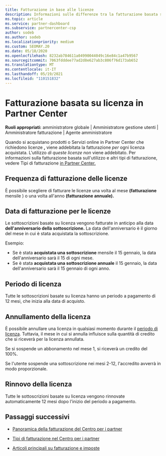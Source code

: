 ```yaml
---
title: Fatturazione in base alle licenze
description: Informazioni sulle differenze tra la fatturazione basata su licenza e la fatturazione basata sull'utilizzo in Partner Center, inclusa la modalità di fatturazione per licenza (non in base all'utilizzo delle licenze).
ms.topic: article
ms.service: partner-dashboard
ms.subservice: partnercenter-csp
author: sodeb
ms.author: sodeb
ms.localizationpriority: medium
ms.custom: SEOMAY.20
ms.date: 05/18/2020
ms.openlocfilehash: 8232ab784611a04990044049c16e84c1a47b9567
ms.sourcegitcommit: 7063fdddee77ad2d8e627ab3c806f76d173ab652
ms.translationtype: MT
ms.contentlocale: it-IT
ms.lasthandoff: 05/19/2021
ms.locfileid: "110151832"
---
```

# <a name="license-based-billing-in-partner-center"></a>Fatturazione basata su licenza in Partner Center

**Ruoli appropriati:** amministratore globale | Amministratore gestione utenti | Amministratore fatturazione | Agente amministratore

Quando si acquistano prodotti o Servizi online in Partner Center che richiedono licenze **,** viene addebitata la fatturazione *per* ogni licenza acquistata. L'utilizzo *di queste licenze non* viene addebitato. Per informazioni sulla fatturazione basata sull'utilizzo e altri tipi di fatturazione, vedere Tipi di fatturazione [in Partner Center.](./billing-basics.md)

## <a name="license-billing-frequency"></a>Frequenza di fatturazione delle licenze

È possibile scegliere di fatturare le licenze una volta al mese **(fatturazione** mensile ) o una volta all'anno **(fatturazione annuale).** 

## <a name="billing-date-for-licenses"></a>Data di fatturazione per le licenze

Le sottoscrizioni basate su licenza vengono fatturate in anticipo alla data **dell'anniversario della sottoscrizione.** La data dell'anniversario è il giorno del mese in cui è stata acquistata la sottoscrizione.

Esempio:

- Se è stata **acquistata una sottoscrizione** mensile il 15 gennaio, la data dell'anniversario sarà il 15 di ogni mese.
- Se è stata **acquistata una sottoscrizione annuale** il 15 gennaio, la data dell'anniversario sarà il 15 gennaio di ogni anno.

## <a name="license-term"></a>Periodo di licenza

Tutte le sottoscrizioni basate su licenza hanno un periodo a pagamento di 12 mesi, che inizia alla data di acquisto.

## <a name="license-cancellation"></a>Annullamento della licenza

È possibile annullare una licenza in qualsiasi momento durante il [periodo di licenza](#license-term). Tuttavia, il mese in cui si annulla influisce sulla quantità di credito che si riceverà per la licenza annullata.

Se si sospende un abbonamento nel mese 1, si riceverà un credito del 100%.

Se l'utente sospende una sottoscrizione nei mesi 2-12, l'accredito avverrà in modo proporzionale.

## <a name="license-renewal"></a>Rinnovo della licenza

Tutte le sottoscrizioni basate su licenza vengono rinnovate automaticamente 12 mesi dopo l'inizio del periodo a pagamento.

## <a name="next-steps"></a>Passaggi successivi

- [Panoramica della fatturazione del Centro per i partner](billing-basics.md)

- [Tipi di fatturazione nel Centro per i partner](./billing-basics.md)

- [Articoli principali su fatturazione e imposte](billing.md)